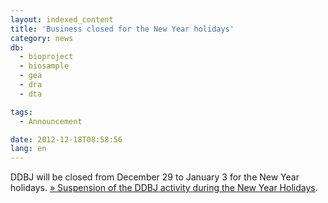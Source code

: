 ```yaml
---
layout: indexed_content
title: 'Business closed for the New Year holidays'
category: news
db:
  - bioproject
  - biosample
  - gea
  - dra
  - dta

tags:
  - Announcement

date: 2012-12-18T08:58:56
lang: en
---
```


DDBJ will be closed from December 29 to January 3 for the New Year holidays. <a href="/news/en/wn121203-e.html">» Suspension of the DDBJ activity during the New Year Holidays</a>.
